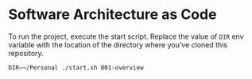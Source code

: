 # Software Architecture as Code  

To run the project, execute the start script. Replace the value of `DIR` env variable with the location of the directory where you've cloned this repository.  

```bash
DIR=~/Personal ./start.sh 001-overview
```